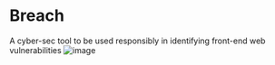 # Breach
A cyber-sec tool to be used responsibly in identifying front-end web vulnerabilities
![image](https://user-images.githubusercontent.com/83302613/128268905-28fe9b79-7f81-41e8-89ae-dd1d3d3c756d.png)
